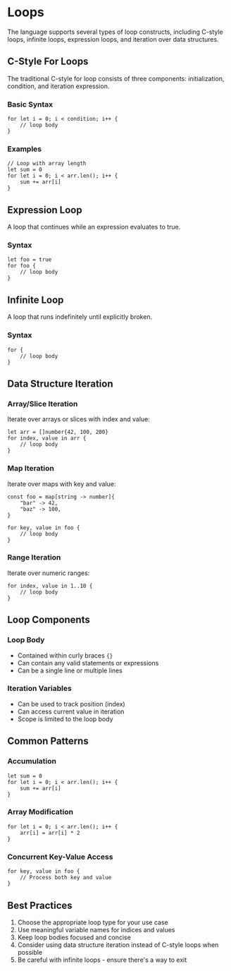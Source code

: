 # Loops

The language supports several types of loop constructs, including C-style loops, infinite loops, expression loops, and iteration over data structures.

## C-Style For Loops

The traditional C-style for loop consists of three components: initialization, condition, and iteration expression.

### Basic Syntax

```
for let i = 0; i < condition; i++ {
    // loop body
}
```

### Examples

```
// Loop with array length
let sum = 0
for let i = 0; i < arr.len(); i++ {
    sum += arr[i]
}
```

## Expression Loop

A loop that continues while an expression evaluates to true.

### Syntax

```
let foo = true
for foo {
    // loop body
}
```

## Infinite Loop

A loop that runs indefinitely until explicitly broken.

### Syntax

```
for {
    // loop body
}
```

## Data Structure Iteration

### Array/Slice Iteration

Iterate over arrays or slices with index and value:

```
let arr = []number{42, 100, 200}
for index, value in arr {
    // loop body
}
```

### Map Iteration

Iterate over maps with key and value:

```
const foo = map[string -> number]{
    "bar" -> 42,
    "baz" -> 100,
}

for key, value in foo {
    // loop body
}
```

### Range Iteration

Iterate over numeric ranges:

```
for index, value in 1..10 {
    // loop body
}
```

## Loop Components

### Loop Body

- Contained within curly braces `{}`
- Can contain any valid statements or expressions
- Can be a single line or multiple lines

### Iteration Variables

- Can be used to track position (index)
- Can access current value in iteration
- Scope is limited to the loop body

## Common Patterns

### Accumulation

```
let sum = 0
for let i = 0; i < arr.len(); i++ {
    sum += arr[i]
}
```

### Array Modification

```
for let i = 0; i < arr.len(); i++ {
    arr[i] = arr[i] * 2
}
```

### Concurrent Key-Value Access

```
for key, value in foo {
    // Process both key and value
}
```

## Best Practices

1. Choose the appropriate loop type for your use case
2. Use meaningful variable names for indices and values
3. Keep loop bodies focused and concise
4. Consider using data structure iteration instead of C-style loops when possible
5. Be careful with infinite loops - ensure there's a way to exit
